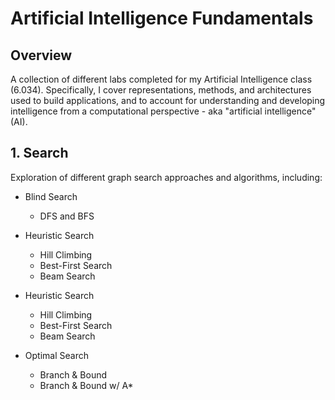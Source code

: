 # Artificial Intelligence Fundamentals

## Overview
A collection of different labs completed for my Artificial Intelligence class (6.034). Specifically, I cover representations, methods, and architectures used to build applications, and to account for understanding and developing intelligence from a computational perspective - aka "artificial intelligence" (AI).

## 1. Search
Exploration of different graph search approaches and algorithms, including:

* Blind Search
  * DFS and BFS
    
* Heuristic Search
  * Hill Climbing
  * Best-First Search
  * Beam Search

* Heuristic Search  
   * Hill Climbing
  * Best-First Search
  * Beam Search

* Optimal Search  
  * Branch & Bound
  * Branch & Bound w/ A*

 
